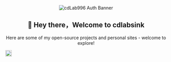 <p align="center">
  <picture>
    <img src="https://cdn.jsdelivr.net/gh/cdLab996/picture-lib/cdLab996/banner.jpeg" alt="cdLab996 Auth Banner">
  </picture>
  <h2 align="center">
    👋 Hey there，Welcome to cdlabsink
  </h2>

  <p align="center">
    Here are some of my open-source projects and personal sites - welcome to explore!
  </p>
</p>

<div><img height="20" src="https://komarev.com/ghpvc/?username=cdlabsink"></div>
